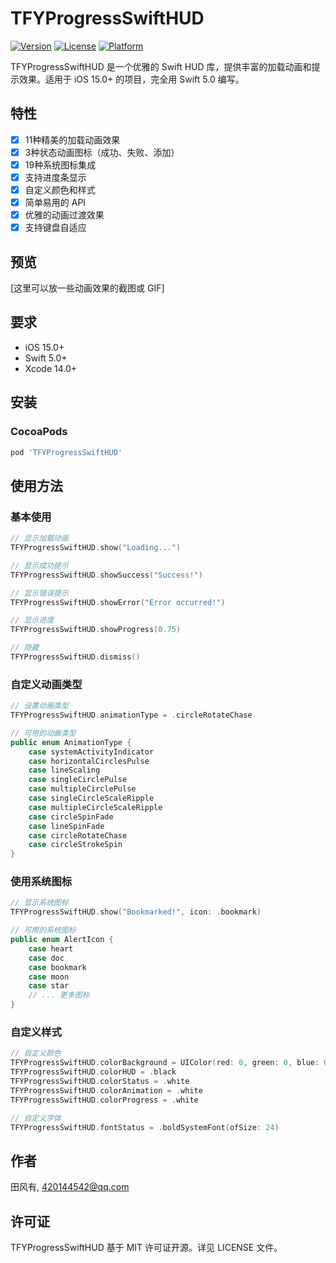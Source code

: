 # TFYProgressSwiftHUD

[![Version](https://img.shields.io/cocoapods/v/TFYProgressSwiftHUD.svg?style=flat)](https://cocoapods.org/pods/TFYProgressSwiftHUD)
[![License](https://img.shields.io/cocoapods/l/TFYProgressSwiftHUD.svg?style=flat)](https://cocoapods.org/pods/TFYProgressSwiftHUD)
[![Platform](https://img.shields.io/cocoapods/p/TFYProgressSwiftHUD.svg?style=flat)](https://cocoapods.org/pods/TFYProgressSwiftHUD)

TFYProgressSwiftHUD 是一个优雅的 Swift HUD 库，提供丰富的加载动画和提示效果。适用于 iOS 15.0+ 的项目，完全用 Swift 5.0 编写。

## 特性

- [x] 11种精美的加载动画效果
- [x] 3种状态动画图标（成功、失败、添加）
- [x] 19种系统图标集成
- [x] 支持进度条显示
- [x] 自定义颜色和样式
- [x] 简单易用的 API
- [x] 优雅的动画过渡效果
- [x] 支持键盘自适应

## 预览

[这里可以放一些动画效果的截图或 GIF]

## 要求

- iOS 15.0+
- Swift 5.0+
- Xcode 14.0+

## 安装

### CocoaPods

```ruby
pod 'TFYProgressSwiftHUD'
```

## 使用方法

### 基本使用

```swift
// 显示加载动画
TFYProgressSwiftHUD.show("Loading...")

// 显示成功提示
TFYProgressSwiftHUD.showSuccess("Success!")

// 显示错误提示
TFYProgressSwiftHUD.showError("Error occurred!")

// 显示进度
TFYProgressSwiftHUD.showProgress(0.75)

// 隐藏
TFYProgressSwiftHUD.dismiss()
```

### 自定义动画类型

```swift
// 设置动画类型
TFYProgressSwiftHUD.animationType = .circleRotateChase

// 可用的动画类型
public enum AnimationType {
    case systemActivityIndicator
    case horizontalCirclesPulse
    case lineScaling
    case singleCirclePulse
    case multipleCirclePulse
    case singleCircleScaleRipple
    case multipleCircleScaleRipple
    case circleSpinFade
    case lineSpinFade
    case circleRotateChase
    case circleStrokeSpin
}
```

### 使用系统图标

```swift
// 显示系统图标
TFYProgressSwiftHUD.show("Bookmarked!", icon: .bookmark)

// 可用的系统图标
public enum AlertIcon {
    case heart
    case doc
    case bookmark
    case moon
    case star
    // ... 更多图标
}
```

### 自定义样式

```swift
// 自定义颜色
TFYProgressSwiftHUD.colorBackground = UIColor(red: 0, green: 0, blue: 0, alpha: 0.2)
TFYProgressSwiftHUD.colorHUD = .black
TFYProgressSwiftHUD.colorStatus = .white
TFYProgressSwiftHUD.colorAnimation = .white
TFYProgressSwiftHUD.colorProgress = .white

// 自定义字体
TFYProgressSwiftHUD.fontStatus = .boldSystemFont(ofSize: 24)
```

## 作者

田风有, 420144542@qq.com

## 许可证

TFYProgressSwiftHUD 基于 MIT 许可证开源。详见 LICENSE 文件。
